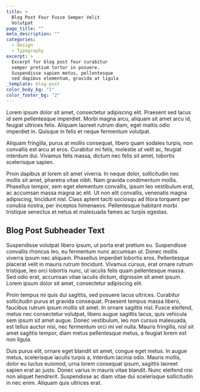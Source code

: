```yaml
---
title: >
  Blog Post Four Fusce Semper Velit
  Volutpat
page_title: ""
meta_description: ""
categories:
  - Design
  - Typography
excerpt: >
  Excerpt for blog post four curabitur
  semper pretium tortor in posuere.
  Suspendisse sapien metus, pellentesque
  sed dapibus elementum, gravida at ligula
_template: blog-post
color_body_bg: "1"
color_footer_bg: "2"
---
```

Lorem ipsum dolor sit amet, consectetur adipiscing elit. Praesent sed lacus id sem pellentesque imperdiet. Morbi magna arcu, aliquam sit amet arcu id, feugiat ultrices felis. Aliquam laoreet rutrum diam, eget mattis odio imperdiet in. Quisque in felis et neque fermentum volutpat.

Aliquam fringilla, purus at mollis consequat, libero quam sodales turpis, non convallis est arcu at eros. Curabitur mi felis, molestie ut velit ac, feugiat interdum dui. Vivamus felis massa, dictum nec felis sit amet, lobortis scelerisque sapien.

Proin dapibus at lorem sit amet viverra. In neque dolor, sollicitudin nec mollis sit amet, pharetra vitae nibh. Nam gravida condimentum mollis. Phasellus tempor, sem eget elementum convallis, ipsum leo vestibulum erat, ac accumsan massa magna ac elit. Ut non elit convallis, venenatis magna adipiscing, tincidunt nisl. Class aptent taciti sociosqu ad litora torquent per conubia nostra, per inceptos himenaeos. Pellentesque habitant morbi tristique senectus et netus et malesuada fames ac turpis egestas.

## Blog Post Subheader Text

Suspendisse volutpat libero ipsum, ut porta erat pretium eu. Suspendisse convallis rhoncus leo, eu fermentum nunc accumsan ut. Donec mollis viverra ipsum nec aliquam. Phasellus imperdiet lobortis eros. Pellentesque placerat velit in mauris rutrum tincidunt. Vivamus cursus, erat ornare rutrum tristique, leo orci lobortis nunc, ut iaculis felis quam pellentesque massa. Sed odio erat, accumsan vitae iaculis dictum, dignissim sit amet ipsum. Lorem ipsum dolor sit amet, consectetur adipiscing elit.

Proin tempus mi quis dui sagittis, sed posuere lacus ultrices. Curabitur sollicitudin purus et gravida consequat. Praesent tempus massa libero, faucibus rutrum ipsum mollis sit amet. In ornare sagittis nisl. Fusce eleifend, metus nec consectetur volutpat, libero augue sagittis lacus, quis vehicula sem ipsum sit amet augue. Donec vestibulum, leo non cursus malesuada, est tellus auctor nisi, nec fermentum orci mi vel nulla. Mauris fringilla, nisl sit amet sagittis tempor, diam metus pellentesque metus, a feugiat lorem est non ligula.

Duis purus elit, ornare eget blandit sit amet, congue eget metus. In augue metus, scelerisque iaculis turpis a, interdum lacinia odio. Mauris mollis, dolor eu luctus euismod, urna lorem consequat ipsum, sagittis laoreet sapien erat ac justo. Donec varius in mauris vitae blandit. Nunc eleifend nisi non aliquet hendrerit. Suspendisse ac diam vitae dui scelerisque sollicitudin in nec enim. Aliquam quis ultrices erat.